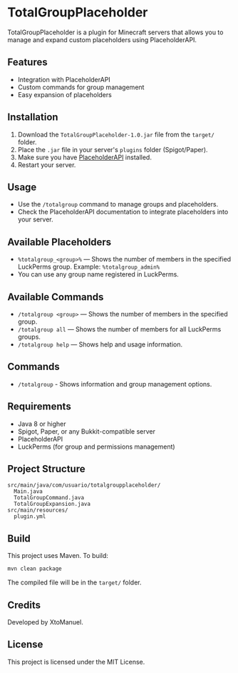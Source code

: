 # TotalGroupPlaceholder

TotalGroupPlaceholder is a plugin for Minecraft servers that allows you to manage and expand custom placeholders using PlaceholderAPI.

## Features

- Integration with PlaceholderAPI
- Custom commands for group management
- Easy expansion of placeholders

## Installation

1. Download the `TotalGroupPlaceholder-1.0.jar` file from the `target/` folder.
2. Place the `.jar` file in your server's `plugins` folder (Spigot/Paper).
3. Make sure you have [PlaceholderAPI](https://www.spigotmc.org/resources/placeholderapi.6245/) installed.
4. Restart your server.

## Usage

- Use the `/totalgroup` command to manage groups and placeholders.
- Check the PlaceholderAPI documentation to integrate placeholders into your server.

## Available Placeholders

- `%totalgroup_<group>%` — Shows the number of members in the specified LuckPerms group. Example: `%totalgroup_admin%`
- You can use any group name registered in LuckPerms.

## Available Commands

- `/totalgroup <group>` — Shows the number of members in the specified group.
- `/totalgroup all` — Shows the number of members for all LuckPerms groups.
- `/totalgroup help` — Shows help and usage information.

## Commands

- `/totalgroup` - Shows information and group management options.

## Requirements

- Java 8 or higher
- Spigot, Paper, or any Bukkit-compatible server
- PlaceholderAPI
- LuckPerms (for group and permissions management)

## Project Structure

```text
src/main/java/com/usuario/totalgroupplaceholder/
  Main.java
  TotalGroupCommand.java
  TotalGroupExpansion.java
src/main/resources/
  plugin.yml
```

## Build

This project uses Maven. To build:

```powershell
mvn clean package
```

The compiled file will be in the `target/` folder.

## Credits

Developed by XtoManuel.

## License

This project is licensed under the MIT License.
